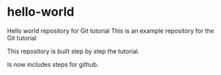 # hello-world 
Hello world repository for Git tutorial 
This is an example repository for the Git tutorial 

This repository is built step by step the tutorial.

Is now includes steps for github.
